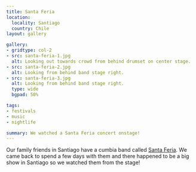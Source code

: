 ```yaml
---
title: Santa Feria
location:
  locality: Santiago
  country: Chile
layout: gallery

gallery:
- gridtype: col-2
- src: santa-feria-1.jpg
  alt: Looking out towards crowd from behind drumset on center stage.
- src: santa-feria-2.jpg
  alt: Looking from behind band stage right.
- src: santa-feria-3.jpg
  alt: Looking from behind band stage right.
  type: wide
  bgpad: 50%

tags:
- festivals
- music
- nightlife

summary: We watched a Santa Feria concert onstage!
---
```


Our family friends in Santiago have a cumbia band called [Santa Feria](https://santaferia.cl). We came back to spend a few days with them and there happened to be a big show in Santiago so we watched them from the stage!
